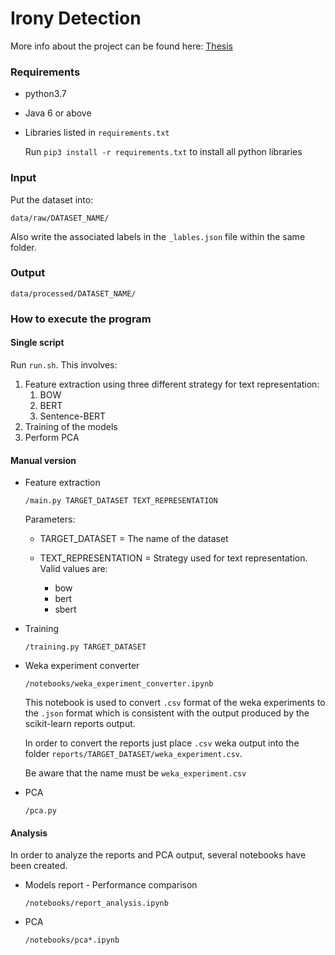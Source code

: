 # Irony Detection
More info about the project can be found here:
[Thesis](https://github.com/gianlucagiudice/irony-detection/blob/master/references/thesis/tesi.pdf)

### Requirements
- python3.7
- Java 6 or above
- Libraries listed in `requirements.txt`
    
    Run `pip3 install -r requirements.txt` to install all python libraries
    
### Input
Put the dataset into:
```
data/raw/DATASET_NAME/
```
Also write the associated labels in the `_lables.json` file within the same folder.
### Output
```
data/processed/DATASET_NAME/
```
### How to execute the program

#### Single script
Run `run.sh`. This involves:
1. Feature extraction using three different strategy for text representation:
    1. BOW
    2. BERT
    3. Sentence-BERT
2. Training of the models
3. Perform PCA
#### Manual version
- Feature extraction
    ```
    /main.py TARGET_DATASET TEXT_REPRESENTATION
    ```
  Parameters:
     - TARGET_DATASET = The name of the dataset
     
     - TEXT_REPRESENTATION = Strategy used for text representation.
        Valid values are:
        - bow
        - bert
        - sbert
- Training
    ```
    /training.py TARGET_DATASET
    ```
 - Weka experiment converter
 
    ```
    /notebooks/weka_experiment_converter.ipynb 
    ```
 
    This notebook is used to convert `.csv` format of the weka experiments to the `.json` format which is 
    consistent with the output produced by the scikit-learn reports output.
    
    In order to convert the reports just place `.csv` weka output into the folder
    `reports/TARGET_DATASET/weka_experiment.csv`.
    
    Be aware that the name must be `weka_experiment.csv`

- PCA
    ```
    /pca.py 
    ```
  
#### Analysis
In order to analyze the reports and PCA output, several notebooks have been created.
- Models report - Performance comparison
    ```
    /notebooks/report_analysis.ipynb
    ```
- PCA
    ```
    /notebooks/pca*.ipynb
    ```
 
